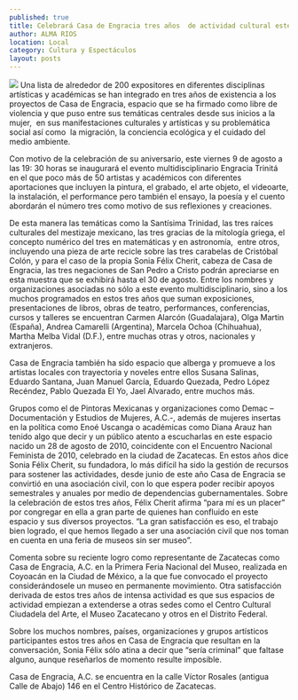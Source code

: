 ```yaml
---
published: true
title: Celebrará Casa de Engracia tres años  de actividad cultural este 9 de agosto
author: ALMA RIOS
location: Local
category: Cultura y Espectáculos
layout: posts
---
```



![](http://i.imgur.com/bLTwrHem.jpg)
Una lista de alrededor de 200 expositores en diferentes disciplinas artísticas y académicas se han integrado en tres años de existencia a los proyectos de Casa de Engracia, espacio que se ha firmado como libre de violencia y que puso entre sus temáticas centrales desde sus inicios a la mujer,  en sus manifestaciones culturales y artísticas y su problemática social así como  la migración, la conciencia ecológica y el cuidado del medio ambiente.

Con motivo de la celebración de su aniversario, este viernes 9 de agosto a las 19: 30 horas se inaugurará el evento multidisciplinario Engracia Trinitá en el que poco más de 50 artistas y académicos con diferentes aportaciones que incluyen la pintura, el grabado, el arte objeto, el videoarte, la instalación, el performance pero también el ensayo, la poesía y el cuento abordarán el número tres como motivo de sus reflexiones y creaciones.

De esta manera las temáticas como la Santísima Trinidad, las tres raíces culturales del mestizaje mexicano, las tres gracias de la mitología griega, el concepto numérico del tres en matemáticas y en astronomía,  entre otros, incluyendo una pieza de arte recicle sobre las tres carabelas de Cristóbal Colón, y para el caso de la propia Sonia Félix Cherit, cabeza de Casa de Engracia, las tres negaciones de San Pedro a Cristo podrán apreciarse en esta muestra que se exhibirá hasta el 30 de agosto.
Entre los nombres y organizaciones asociadas no sólo a este evento multidisciplinario, sino a los muchos programados en estos tres años que suman exposiciones, presentaciones de libros, obras de teatro, performances, conferencias, cursos y talleres se encuentran Carmen Alarcón (Guadalajara), Olga Martin (España), Andrea Camarelli (Argentina), Marcela Ochoa (Chihuahua), Martha Melba Vidal (D.F.), entre muchas otras y otros, nacionales y extranjeros.

Casa de Engracia también ha sido espacio que alberga y promueve a los artistas locales con trayectoria y noveles entre ellos Susana Salinas, Eduardo Santana, Juan Manuel García, Eduardo Quezada, Pedro López Recéndez, Pablo Quezada El Yo, Jael Alvarado, entre muchos más.

Grupos como el de Pintoras Mexicanas y organizaciones como Demac –Documentación y Estudios de Mujeres, A.C.-, además de mujeres insertas en la política como Enoé Uscanga o académicas como Diana Arauz han tenido algo que decir y un público atento a escucharlas en este espacio nacido un 28 de agosto de 2010, coincidente con el Encuentro Nacional Feminista de 2010, celebrado en la ciudad de Zacatecas.
En estos años dice Sonia Félix Cherit, su fundadora, lo más difícil ha sido la gestión de recursos para sostener las actividades, desde junio de este año Casa de Engracia se convirtió en una asociación civil, con lo que espera poder recibir apoyos semestrales y anuales por medio de dependencias gubernamentales.
Sobre la celebración de estos tres años, Félix Cherit afirma “para mí es un placer” por congregar en ella a gran parte de quienes han confluido en este espacio y sus diversos proyectos. “La gran satisfacción es eso, el trabajo bien logrado, el que hemos llegado a ser una asociación civil que nos toman en cuenta en una feria de museos sin ser museo”.

Comenta sobre su reciente logro como representante de Zacatecas como Casa de Engracia, A.C. en la Primera Feria Nacional del Museo, realizada en Coyoacán en la Ciudad de México, a la que fue convocado el proyecto considerándosele un museo en permanente movimiento. Otra satisfacción derivada de estos tres años de intensa actividad es que sus espacios de actividad empiezan a extenderse a otras sedes como el Centro Cultural Ciudadela del Arte, el Museo Zacatecano y otros en el Distrito Federal.

Sobre los muchos nombres, países, organizaciones y grupos artísticos participantes estos tres años en Casa de Engracia que resultan en la conversación, Sonia Félix sólo atina a decir que “sería criminal” que faltase alguno, aunque reseñarlos de momento resulte imposible.

Casa de Engracia, A.C. se encuentra en la calle Víctor Rosales (antigua Calle de Abajo) 146 en el Centro Histórico de Zacatecas. 
